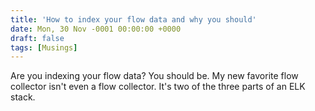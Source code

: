 ```yaml
---
title: 'How to index your flow data and why you should'
date: Mon, 30 Nov -0001 00:00:00 +0000
draft: false
tags: [Musings]
---
```


Are you indexing your flow data? You should be. My new favorite flow collector isn't even a flow collector. It's two of the three parts of an ELK stack.